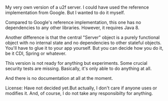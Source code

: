 My very own version of a u2f server. I could have used the 
reference implementation from Google. But I wanted to do it
myself. 

Compared to Google's reference implementation, this one has
no dependencies to any other libraries. However, it requires
Java 8. 

Another difference is that the central "Server" object is a
purely functional object with no internal state and no 
dependencies to other stateful objects. You'll have to glue
it to your app yourself. But you can decide how you do it, be
it CDI, Spring or whatever. 

This version is not ready for anything but experiments. Some
crucial security tests are missing. Basically, it's only able
to do anything at all. 

And there is no documentation at all at the moment. 

License: Have not decided yet.But actually, I don't care if
anyone uses or modifies it. And, of course, I do not take
any responsibilty for anything. 